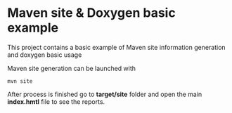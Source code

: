 Maven site & Doxygen basic example
==================================

This project contains a basic example of Maven site information generation and doxygen basic usage

Maven site generation can be launched with

    mvn site

After process is finished go to **target/site** folder and open the main **index.hmtl** file to see the reports.